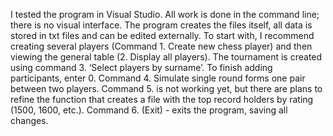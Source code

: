 I tested the program in Visual Studio. All work is done in the command line; there is no visual interface. 
The program creates the files itself, all data is stored in txt files and can be edited externally. 
To start with, I recommend creating several players (Command 1. Create new chess player) and then viewing the general table (2. Display all players). 
The tournament is created using command 3. ‘Select players by surname’. To finish adding participants, enter 0.
Command 4. Simulate single round forms one pair between two players. 
Command 5. is not working yet, but there are plans to refine the function that creates a file with the top record holders by rating (1500, 1600, etc.). 
Command 6. (Exit) - exits the program, saving all changes. 
